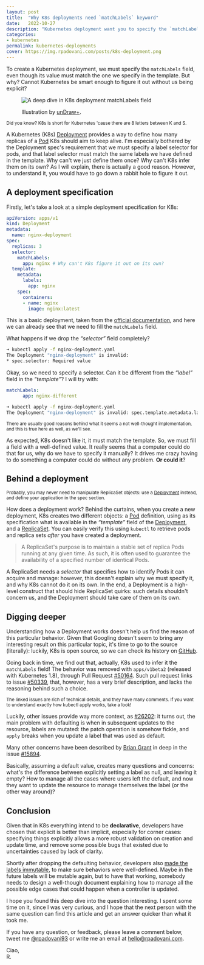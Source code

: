 ```yaml
---
layout: post
title:  "Why K8s deployments need `matchLabels` keyword"
date:   2022-10-27
description: "Kubernetes deployment want you to specify the `matchLabel` field. But why? It should be able to infer it on its own. Let's deep dive and understand how it works."
categories:
- kubernetes
permalink: kubernetes-deployments
cover: https://img.rpadovani.com/posts/k8s-deployment.png
---
```


To create a Kubernetes deployment, we must specify the `matchLabels` field, even though its value must match the one we specify in the template. But why? Cannot Kubernetes be smart enough to figure it out without us being explicit?
<figure>
    <img src="https://img.rpadovani.com/posts/k8s-deployment.png" alt="A deep dive in K8s deployment matchLabels field" />
    <figcaption>
      <p><span>Illustration by <a href="https://plus.undraw.co/" target="_blank">unDraw+</a>.</span></p>
    </figcaption>
</figure>

<small>Did you know? K8s is short for Kubernetes 'cause there are 8 letters between K and S.</small>

A Kubernetes (K8s) [Deployment] provides a way to define how many replicas of a [Pod] K8s should aim to keep alive. I'm especially bothered by the Deployment spec's requirement that we must specify a label selector for pods, and that label selector must match the same labels we have defined in the template. Why can't we just define them once? Why can't K8s infer them on its own? As I will explain, there is actually a good reason. However, to understand it, you would have to go down a rabbit hole to figure it out.

## A deployment specification

Firstly, let's take a look at a simple deployment specification for K8s:

```yaml
apiVersion: apps/v1
kind: Deployment
metadata:
  name: nginx-deployment
spec:
  replicas: 3
  selector:
    matchLabels:
      app: nginx # Why can't K8s figure it out on its own?
  template:
    metadata:
      labels:
        app: nginx
    spec:
      containers:
      - name: nginx
        image: nginx:latest

```

This is a basic deployment, taken from the [official documentation], and here we can already see that we need to fill the `matchLabels` field.

What happens if we drop the _“selector”_ field completely?

```bash
➜ kubectl apply -f nginx-deployment.yaml
The Deployment "nginx-deployment" is invalid:
* spec.selector: Required value
```

Okay, so we need to specify a selector. Can it be different from the _“label”_ field in the _“template”_? I will try with:

```yaml
matchLabels:
      app: nginx-different
```

```bash
➜ kubectl apply -f nginx-deployment.yaml
The Deployment "nginx-deployment" is invalid: spec.template.metadata.labels: Invalid value: map[string]string{"app":"nginx"}: `selector` does not match template `labels`
```

<small>There are usually good reasons behind what it seems a not well-thought implementation, and this is true here as well, as we'll see.</small>

As expected, K8s doesn't like it, it must match the template. So, we must fill a field with a well-defined value. It really seems that a computer could do that for us, why do we have to specify it manually? It drives me crazy having to do something a computer could do without any problem. **Or could it**?

## Behind a deployment

<small>Probably, you may never need to manipulate ReplicaSet objects: use a [Deployment] instead, and define your application in the spec section.</small>

How does a deployment work? Behind the curtains, when you create a new deployment, K8s creates two different objects: a [Pod] definition, using as its specification what is available in the _“template”_ field of the [Deployment], and a [ReplicaSet]. You can easily verify this using `kubectl` to retrieve pods and replica sets _after_ you have created a deployment.

> A ReplicaSet's purpose is to maintain a stable set of replica Pods running at any given time. As such, it is often used to guarantee the availability of a specified number of identical Pods.

A ReplicaSet needs a _selector_ that specifies how to identify Pods it can acquire and manage: however, this doesn't explain why we must specify it, and why K8s cannot do it on its own. In the end, a Deployment is a high-level construct that should hide ReplicaSet quirks: such details shouldn't concern us, and the Deployment should take care of them on its own.

## Digging deeper

Understanding how a Deployment works doesn't help us find the reason of this particular behavior. Given that Googling doesn't seem to bring any interesting result on this particular topic, it's time to go to the source (literally): luckily, K8s is open source, so we can check its history on [GitHub].

Going back in time, we find out that, actually, K8s used to infer it the `matchLabels` field! The behavior was removed with `apps/v1beta2` (released with Kubernetes 1.8), through Pull Request [#50164]. Such pull request links to issue [#50339], that, however, has a very brief description, and lacks the reasoning behind such a choice.

<small>The linked issues are rich of technical details, and they have many comments. If you want to understand exactly how kubectl apply works, take a look!</small>

Luckily, other issues provide way more context, as [#26202]: it turns out, the main problem with defaulting is when in subsequent updates to the resource, labels are mutated: the patch operation is somehow fickle, and `apply` breaks when you update a label that was used as default.

Many other concerns have been described by [Brian Grant] in deep in the issue [#15894].

Basically, assuming a default value, creates many questions and concerns: what's the difference between explicitly setting a label as null, and leaving it empty? How to manage all the cases where users left the default, and now they want to update the resource to manage themselves the label (or the other way around)?

## Conclusion

Given that in K8s everything intend to be **declarative**, developers have chosen that explicit is better than implicit, especially for corner cases: specifying things explicitly allows a more robust validation on creation and update time, and remove some possible bugs that existed due to uncertainties caused by lack of clarity.

Shortly after dropping the defaulting behavior, developers also [made the labels immutable], to make sure behaviors were well-defined. Maybe in the future labels will be mutable again, but to have that working, somebody needs to design a well-though document explaining how to manage all the possible edge cases that could happen when a controller is updated.

I hope you found this deep dive into the question interesting. I spent some time on it, since I was very curious, and I hope that the next person with the same question can find this article and get an answer quicker than what it took me.

If you have any question, or feedback, please leave a comment below, tweet me [@rpadovani93][Twitter] or write me an email at [hello@rpadovani.com][email].

  
Ciao,  
R.

[Deployment]: https://kubernetes.io/docs/concepts/workloads/controllers/deployment/
[Pod]: https://kubernetes.io/docs/concepts/workloads/pods/
[official documentation]: https://kubernetes.io/docs/concepts/workloads/controllers/deployment/#creating-a-deployment
[ReplicaSet]: https://kubernetes.io/docs/concepts/workloads/controllers/replicaset/
[GitHub]: https://github.com/kubernetes/kubernetes
[#50164]: https://github.com/kubernetes/kubernetes/pull/50164
[#50339]: https://github.com/kubernetes/kubernetes/issues/50339
[#26202]: https://github.com/kubernetes/kubernetes/issues/26202
[#15894]: https://github.com/kubernetes/kubernetes/issues/15894#issuecomment-222194015
[made the labels immutable]: https://github.com/kubernetes/kubernetes/issues/50808
[Brian Grant]: https://github.com/bgrant0607

[twitter]: https://twitter.com/rpadovani93
[email]: mailto:hello@rpadovani.com
